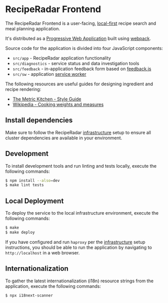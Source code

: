 # RecipeRadar Frontend

The RecipeRadar Frontend is a user-facing, [local-first](https://www.inkandswitch.com/local-first.html) recipe search and meal planning application.

It's distributed as a [Progressive Web Application](https://developer.mozilla.org/en-US/docs/Web/Progressive_web_apps) built using [webpack](https://webpack.js.org).

Source code for the application is divided into four JavaScript components:

* `src/app` - RecipeRadar application functionality
* `src/diagnostics` - service status and data investigation tools
* `src/feedback` - in-application feedback form based on [feedback.js](https://experiments.hertzen.com/jsfeedback)
* `src/sw` - application [service worker](https://developer.mozilla.org/en-US/docs/Web/API/Service_Worker_API)

The following resources are useful guides for designing ingredient and recipe rendering:

* [The Metric Kitchen - Style Guide](https://www.jsward.com/cooking/style.shtml)
* [Wikipedia - Cooking weights and measures](https://en.wikipedia.org/wiki/Cooking_weights_and_measures)

## Install dependencies

Make sure to follow the RecipeRadar [infrastructure](https://www.github.com/openculinary/infrastructure) setup to ensure all cluster dependencies are available in your environment.

## Development

To install development tools and run linting and tests locally, execute the following commands:

```sh
$ npm install --also=dev
$ make lint tests
```

## Local Deployment

To deploy the service to the local infrastructure environment, execute the following commands:

```sh
$ make
$ make deploy
```

If you have configured and run `haproxy` per the [infrastructure](https://www.github.com/openculinary/infrastructure) setup instructions, you should be able to run the application by navigating to `http://localhost` in a web browser.

## Internationalization

To gather the latest internationalization (i18n) resource strings from the application, execute the following commands:

```sh
$ npx i18next-scanner
```
